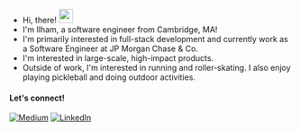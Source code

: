 - Hi, there! <img src="https://emojis.slackmojis.com/emojis/images/1536351075/4594/blob-wave.gif" width="25"/>
- I'm Ilham, a software engineer from Cambridge, MA!
- I'm primarily interested in full-stack development and currently work as a Software Engineer at JP Morgan Chase & Co.
- I'm interested in large-scale, high-impact products.
- Outside of work, I'm interested in running and roller-skating. I also enjoy playing pickleball and doing outdoor activities.
#### Let's connect!
[<img alt="Medium" src="https://img.shields.io/badge/Medium-%23000000.svg?&style=for-the-badge&logo=Medium&logoColor=white" />](https://medium.com/@haseebailham)
[<img alt="LinkedIn" src="https://img.shields.io/badge/LinkedIn-%230E76A8.svg?&style=for-the-badge&logo=LinkedIn&logoColor=white" />](https://linkedin.com/in/haseebailham)
<!---
haseebailham/haseebailham is a ✨ special ✨ repository because its `README.md` (this file) appears on your GitHub profile.
You can click the Preview link to take a look at your changes.
--->
